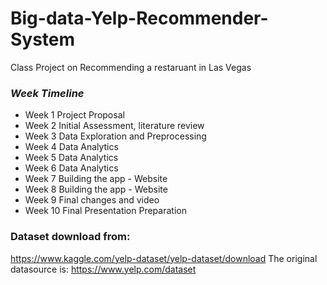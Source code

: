 # Big-data-Yelp-Recommender-System
Class Project on Recommending a restaruant in Las Vegas
### *Week	Timeline*
* Week 1	Project Proposal
* Week 2	Initial Assessment, literature review
* Week 3	Data Exploration and Preprocessing
* Week 4	Data Analytics
* Week 5	Data Analytics
* Week 6	Data Analytics
* Week 7	Building the app - Website
* Week 8	Building the app - Website
* Week 9	Final changes and video
* Week 10	Final Presentation Preparation

### Dataset download from:
https://www.kaggle.com/yelp-dataset/yelp-dataset/download
The original datasource is:
https://www.yelp.com/dataset
